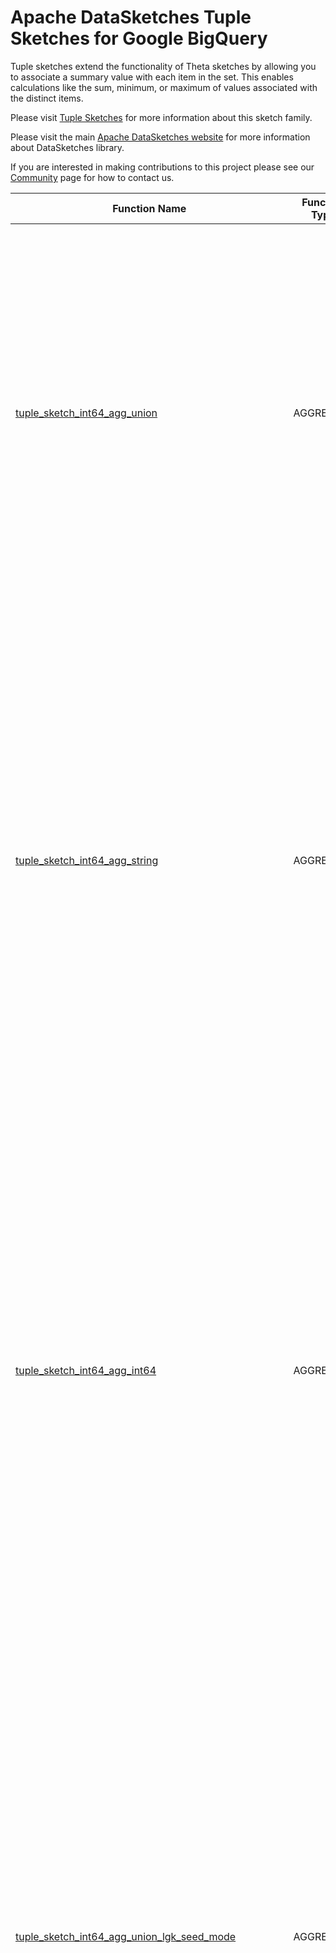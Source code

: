 <!--
    Licensed to the Apache Software Foundation (ASF) under one
    or more contributor license agreements.  See the NOTICE file
    distributed with this work for additional information
    regarding copyright ownership.  The ASF licenses this file
    to you under the Apache License, Version 2.0 (the
    "License"); you may not use this file except in compliance
    with the License.  You may obtain a copy of the License at

      http://www.apache.org/licenses/LICENSE-2.0

    Unless required by applicable law or agreed to in writing,
    software distributed under the License is distributed on an
    "AS IS" BASIS, WITHOUT WARRANTIES OR CONDITIONS OF ANY
    KIND, either express or implied.  See the License for the
    specific language governing permissions and limitations
    under the License.
-->

# Apache DataSketches Tuple Sketches for Google BigQuery

Tuple sketches extend the functionality of Theta sketches by
allowing you to associate a summary value with each item in the set. This
enables calculations like the sum, minimum, or maximum of values associated with
the distinct items.

Please visit 
[Tuple Sketches](https://datasketches.apache.org/docs/Tuple/TupleSketches.html) 
for more information about this sketch family.

Please visit the main 
[Apache DataSketches website](https://datasketches.apache.org) 
for more information about DataSketches library.

If you are interested in making contributions to this project please see our 
[Community](https://datasketches.apache.org/docs/Community/) 
page for how to contact us.

| Function Name | Function Type | Signature | Description |
|---|---|---|---|
| [tuple_sketch_int64_agg_union](../tuple/sqlx/tuple_sketch_int64_agg_union.sqlx) | AGGREGATE | (sketch BYTES) -> BYTES | Builds a Tuple Sketch that represents the UNION of the given column of Tuple Sketches.\<br\>Note that cardinality estimation accuracy, plots, and error tables are the same as the Theta Sketch.\<br\>This function only applies to Tuple Sketches with an INT64 summary column.\<br\>\<br\>Param sketch: the given column of Tuple Sketches with an INT64 summary column. This may not be NULL.\<br\>Defaults: lg\_k = 12, seed = 9001, mode = SUM.\<br\>Returns: a Compact Tuple Sketch as BYTES.  |
| [tuple_sketch_int64_agg_string](../tuple/sqlx/tuple_sketch_int64_agg_string.sqlx) | AGGREGATE | (key STRING, value INT64) -> BYTES | Builds a Tuple Sketch from an STRING Key column and an INT64 value column.\<br\>Multiple values for the same key are aggregated using the default mode.\<br\>Note that cardinality estimation accuracy, plots, error tables, and sampling probability p are the same as the Theta Sketch.\<br\>This function only applies to Tuple Sketches with an STRING Key column and an INT64 summary column.\<br\> \<br\>Param key: the STRING column of identifiers. This may not be NULL.\<br\>Param value: the INT64 value column associated with each key. This may not be NULL.\<br\>Defaults: lg\_k = 12, seed = 9001, p = 1.0, mode = SUM.\<br\>Returns: a Compact Tuple Sketch as BYTES. |
| [tuple_sketch_int64_agg_int64](../tuple/sqlx/tuple_sketch_int64_agg_int64.sqlx) | AGGREGATE | (key INT64, value INT64) -> BYTES | Builds a Tuple Sketch from an INT64 Key column and an INT64 value column.\<br\>Multiple values for the same key are aggregated using the default mode.\<br\>Note that cardinality estimation accuracy, plots, error tables, and sampling probability p are the same as the Theta Sketch.\<br\>This function only applies to Tuple Sketches with an INT64 Key column and an INT64 summary column.\<br\>\<br\>Param key: the INT64 key column of identifiers. This may not be NULL.\<br\>Param value: the INT64 value column associated with each key. This may not be NULL.\<br\>Defaults: lg\_k = 12, seed = 9001, p = 1.0, mode = SUM.\<br\>Returns: a Compact Tuple Sketch as BYTES. |
| [tuple_sketch_int64_agg_union_lgk_seed_mode](../tuple/sqlx/tuple_sketch_int64_agg_union_lgk_seed_mode.sqlx) | AGGREGATE | (sketch BYTES, params STRUCT<lg_k BYTEINT, seed INT64, mode STRING> NOT AGGREGATE) -> BYTES | Builds a Tuple Sketch that represents the UNION of the given column of Tuple Sketches.\<br\>Note that cardinality estimation accuracy, plots, and error tables are the same as the Theta Sketch.\<br\>This function only applies to Tuple Sketches with an INT64 summary column.\<br\>\<br\>Param sketch: the given column of Tuple Sketches with an INT64 summary column. This may not be NULL.\<br\>Param lg\_k: the sketch accuracy/size parameter as an integer in the range \[4, 26\]. A NULL specifies the default lg\_k of 12.\<br\>Param seed: the seed to be used by the underlying hash function. A NULL specifies the default seed of 9001.\<br\>Param mode:  aggregation mode for the summary field: one of { SUM, MIN, MAX, ONE \(constant 1\) }. A NULL specifies the default = SUM.\<br\>Returns: a Compact Tuple Sketch as BYTES. |
| [tuple_sketch_int64_agg_int64_lgk_seed_p_mode](../tuple/sqlx/tuple_sketch_int64_agg_int64_lgk_seed_p_mode.sqlx) | AGGREGATE | (key INT64, value INT64, params STRUCT<lg_k BYTEINT, seed INT64, p FLOAT64, mode STRING> NOT AGGREGATE) -> BYTES | Builds a Tuple Sketch from an INT64 Key column and an INT64 value column.\<br\>Multiple values for the same key are aggregated using one of the selectable operations: { SUM, MIN, MAX, ONE \(constant 1\) }.\<br\>Note that cardinality estimation accuracy, plots, error tables, and sampling probability p are the same as the Theta Sketch.\<br\>This function only applies to Tuple Sketches with an INT64 Key column and an INT64 summary column.\<br\>\<br\>Param key: the INT64 key column of identifiers. This may not be NULL.\<br\>Param value: the INT64 value column associated with each key. This may not be NULL.\<br\>Param lg\_k: the sketch accuracy/size parameter as an integer in the range \[4, 26\]. A NULL specifies the default lg\_k of 12.\<br\>Param seed: the seed to be used by the underlying hash function. A NULL specifies the default seed of 9001.\<br\>Param p: up\-front sampling probability. A NULL specifies the default of 1.0.\<br\>Param mode:  aggregation mode for the summary field: one of { SUM, MIN, MAX, ONE \(constant 1\) }. A NULL specifies the default = SUM.\<br\>Returns: a Compact Tuple Sketch as BYTES. |
| [tuple_sketch_int64_agg_string_lgk_seed_p_mode](../tuple/sqlx/tuple_sketch_int64_agg_string_lgk_seed_p_mode.sqlx) | AGGREGATE | (key STRING, value INT64, params STRUCT<lg_k BYTEINT, seed INT64, p FLOAT64, mode STRING> NOT AGGREGATE) -> BYTES | Builds a Tuple Sketch from an STRING Key column and an INT64 value column.\<br\>Multiple values for the same key are aggregated using one of the selectable operations: SUM, MIN, MAX, ONE.\<br\>Note that cardinality estimation accuracy, plots, error tables, and sampling probability p are the same as the Theta Sketch.\<br\>This function only applies to Tuple Sketches with an STRING Key column and an INT64 summary column.\<br\>\<br\>Param key: the STRING key column of identifiers. This may not be NULL.\<br\>Param value: the INT64 value column associated with each key. This may not be NULL.\<br\>Param lg\_k: the sketch accuracy/size parameter as an integer in the range \[4, 26\]. A NULL specifies the default lg\_k of 12.\<br\>Param seed: the seed to be used by the underlying hash function. A NULL specifies the default seed of 9001.\<br\>Param p: up\-front sampling probability. A NULL specifies the default of 1.0.\<br\>Param mode:  aggregation mode for the summary field: one of { SUM, MIN, MAX, ONE \(constant 1\) }. A NULL specifies the default = SUM.\<br\>Returns: a Compact Tuple Sketch as BYTES. |
| [tuple_sketch_int64_to_string](../tuple/sqlx/tuple_sketch_int64_to_string.sqlx) | SCALAR | (sketch BYTES) -> STRING | Returns a human readable STRING that is a short summary of the state of this sketch.\<br\>  Note that cardinality estimation accuracy, plots, and error tables are the same as the Theta Sketch.\<br\>  This function only applies to Tuple Sketches with an INT64 summary column.\<br\>\<br\>Param sketch: the sketch to be summarized. This may not be NULL.\<br\>Defaults: seed = 9001.\<br\>Returns: A human readable STRING that is a short summary of the state of this sketch. |
| [tuple_sketch_int64_get_estimate](../tuple/sqlx/tuple_sketch_int64_get_estimate.sqlx) | SCALAR | (sketch BYTES) -> FLOAT64 | Returns the cardinality estimate of the given Tuple Sketch.\<br\>Note that cardinality estimation accuracy, plots, and error tables are the same as the Theta Sketch.\<br\>This function only applies to Tuple Sketches with an INT64 summary column.\<br\>  \<br\>Param sketch: the given Tuple Sketch. This may not be NULL.\<br\>Defaults: seed = 9001.\<br\>Returns: the cardinality estimate of the given Tuple Sketch |
| [tuple_sketch_int64_get_theta](../tuple/sqlx/tuple_sketch_int64_get_theta.sqlx) | SCALAR | (sketch BYTES) -> FLOAT64 | Returns theta \(effective sampling rate\) as a fraction from 0 to 1.\<br\>Note that cardinality estimation accuracy, plots, and error tables are the same as the Theta Sketch.\<br\>This function only applies to Tuple Sketches with an INT64 summary column.\<br\>  \<br\>Param sketch: the given Tuple Sketch. This may not be NULL.\<br\>Defaults: seed = 9001.\<br\>Returns: theta as FLOAT64. |
| [tuple_sketch_int64_get_num_retained](../tuple/sqlx/tuple_sketch_int64_get_num_retained.sqlx) | SCALAR | (sketch BYTES) -> INT | Returns the number of retained entries in the given sketch.\<br\>Note that cardinality estimation accuracy, plots, and error tables are the same as the Theta Sketch.\<br\>This function only applies to Tuple Sketches with an INT64 summary column.\<br\>  \<br\>Param sketch: the given Tuple Sketch. This may not be NULL.\<br\>Defaults: seed = 9001.\<br\>Returns: number of retained entries as INT. |
| [tuple_sketch_int64_get_theta_seed](../tuple/sqlx/tuple_sketch_int64_get_theta_seed.sqlx) | SCALAR | (sketch BYTES, seed INT64) -> FLOAT64 | Returns theta \(effective sampling rate\) as a fraction from 0 to 1.\<br\>Note that cardinality estimation accuracy, plots, and error tables are the same as the Theta Sketch.\<br\>This function only applies to Tuple Sketches with an INT64 summary column.\<br\>  \<br\>Param sketch: the given Tuple Sketch. This may not be NULL.\<br\>Param seed: This is used to confirm that the given sketches were configured with the correct seed. A NULL specifies the default seed = 9001.\<br\>Returns: theta as FLOAT64. |
| [tuple_sketch_int64_get_num_retained_seed](../tuple/sqlx/tuple_sketch_int64_get_num_retained_seed.sqlx) | SCALAR | (sketch BYTES, seed INT64) -> INT | Returns the number of retained entries in the given sketch.\<br\>Note that cardinality estimation accuracy, plots, and error tables are the same as the Theta Sketch.\<br\>This function only applies to Tuple Sketches with an INT64 summary column.\<br\>  \<br\>Param sketch: the given Tuple Sketch. This may not be NULL.\<br\>Param seed: This is used to confirm that the given sketches were configured with the correct seed. A NULL specifies the default seed = 9001.\<br\>Returns: number of retained entries as INT. |
| [tuple_sketch_int64_to_string_seed](../tuple/sqlx/tuple_sketch_int64_to_string_seed.sqlx) | SCALAR | (sketch BYTES, seed INT64) -> STRING | Returns a human readable STRING that is a short summary of the state of this sketch.\<br\>  Note that cardinality estimation accuracy, plots, and error tables are the same as the Theta Sketch.\<br\>  This function only applies to Tuple Sketches with an INT64 summary column.\<br\>\<br\>Param sketch: the sketch to be summarized. This may not be NULL.\<br\>Param seed: This is used to confirm that the given sketches were configured with the correct seed. A NULL specifies the default seed = 9001.\<br\>Returns: A human readable STRING that is a short summary of the state of this sketch. |
| [tuple_sketch_int64_a_not_b](../tuple/sqlx/tuple_sketch_int64_a_not_b.sqlx) | SCALAR | (sketchA BYTES, sketchB BYTES) -> BYTES | Computes a sketch that represents the set difference of sketchA and not sketchB.\<br\>Note that cardinality estimation accuracy, plots, and error tables are the same as the Theta Sketch.\<br\>This function only applies to Tuple Sketches with an INT64 summary column. \<br\>  \<br\>Param sketchA: the first sketch "A" as BYTES. This may not be NULL.\<br\>Param sketchB: the second sketch "B" as BYTES. This may not be NULL.\<br\>Defaults: seed = 9001.\<br\>Returns: a Compact Tuple Sketch as BYTES. |
| [tuple_sketch_int64_from_theta_sketch](../tuple/sqlx/tuple_sketch_int64_from_theta_sketch.sqlx) | SCALAR | (sketch BYTES, value INT64) -> BYTES | Converts the given Theta Sketch into a Tuple Sketch with a INT64 summary column set to the given INT64 value.\<br\>Note that cardinality estimation accuracy, plots, and error tables are the same as the Theta Sketch.\<br\>\<br\>Param sketch: the given Theta Sketch. This may not be NULL.\<br\>Param value: the given INT64 value. This may not be NULL.\<br\>Defaults: seed = 9001.\<br\>Returns: a Tuple Sketch with an INT64 summary column as BYTES. |
| [tuple_sketch_int64_get_estimate_seed](../tuple/sqlx/tuple_sketch_int64_get_estimate_seed.sqlx) | SCALAR | (sketch BYTES, seed INT64) -> FLOAT64 | Returns the cardinality estimate of the given Tuple Sketch.\<br\>Note that cardinality estimation accuracy, plots, and error tables are the same as the Theta Sketch.\<br\>This function only applies to Tuple Sketches with an INT64 summary column.\<br\>  \<br\>Param sketch: the given Tuple Sketch. This may not be NULL.\<br\>Param seed: This is used to confirm that the given sketches were configured with the correct seed. A NULL specifies the default seed = 9001.\<br\>Returns: the cardinality estimate of the given Tuple Sketch |
| [tuple_sketch_int64_intersection](../tuple/sqlx/tuple_sketch_int64_intersection.sqlx) | SCALAR | (sketchA BYTES, sketchB BYTES) -> BYTES | Computes a sketch that represents the scalar intersection of sketchA and sketchB.\<br\>Note that cardinality estimation accuracy, plots, and error tables are the same as the Theta Sketch.\<br\>This function only applies to Tuple Sketches with an INT64 summary column.\<br\>\<br\>Param sketchA: the first sketch "A" as BYTES.\<br\>Param sketchB: the second sketch "B" as BYTES.\<br\>Defaults: seed = 9001.\<br\>Returns: a Compact Tuple Sketch as BYTES. |
| [tuple_sketch_int64_union](../tuple/sqlx/tuple_sketch_int64_union.sqlx) | SCALAR | (sketchA BYTES, sketchB BYTES) -> BYTES | Computes a Tuple Sketch that represents the UNION of sketchA and sketchB.\<br\>Note that cardinality estimation accuracy, plots, and error tables are the same as the Theta Sketch.\<br\>This function only applies to Tuple Sketches with an INT64 summary column.\<br\>\<br\>Param sketchA: the first sketch "A" as BYTES. This may not be NULL.\<br\>Param sketchB: the second sketch "B" as BYTES. This may not be NULL.\<br\>Defaults: seed = 9001.\<br\>Returns: a Compact Tuple Sketch as BYTES. |
| [tuple_sketch_int64_from_theta_sketch_seed](../tuple/sqlx/tuple_sketch_int64_from_theta_sketch_seed.sqlx) | SCALAR | (sketch BYTES, value INT64, seed INT64) -> BYTES | Converts the given Theta Sketch into a Tuple Sketch with a INT64 summary column set to the given INT64 value.\<br\>Note that cardinality estimation accuracy, plots, and error tables are the same as the Theta Sketch.\<br\>\<br\>Param sketch: the given Theta Sketch. This may not be NULL.\<br\>Param value: the given INT64 value. This may not be NULL.\<br\>Param seed: This is used to confirm that the given sketches were configured with the correct seed. A NULL specifies the default seed = 9001.\<br\>Returns: a Tuple Sketch with an INT64 summary column as BYTES. |
| [tuple_sketch_int64_a_not_b_seed](../tuple/sqlx/tuple_sketch_int64_a_not_b_seed.sqlx) | SCALAR | (sketchA BYTES, sketchB BYTES, seed INT64) -> BYTES | Computes a sketch that represents the scalar set difference of sketchA and not sketchB.\<br\>Note that cardinality estimation accuracy, plots, and error tables are the same as the Theta Sketch.\<br\>This function only applies to Tuple Sketches with an INT64 summary column.\<br\>\<br\>Param sketchA: the first sketch "A" as BYTES. This may not be NULL.\<br\>Param sketchB: the second sketch "B" as BYTES. This may not be NULL.\<br\>Param seed: This is used to confirm that the given sketches were configured with the correct seed. A NULL specifies the default seed = 9001.\<br\>Returns: a Compact Tuple Sketch as BYTES. |
| [tuple_sketch_int64_filter_low_high](../tuple/sqlx/tuple_sketch_int64_filter_low_high.sqlx) | SCALAR | (sketch BYTES, low INT64, high INT64) -> BYTES | Returns a Tuple Sketch computed from the given sketch filtered by the given low and high values. \<br\>This returns a compact tuple sketch that contains the subset of rows of the give sketch where the\<br\>summary column is greater\-than or equal to the given low and less\-than or equal to the given high.\<br\>Note that cardinality estimation accuracy, plots, and error tables are the same as the Theta Sketch.\<br\>This function only applies to Tuple Sketches with an INT64 summary column.\<br\>\<br\>Param sketch: the given Tuple Sketch. This may not be NULL.\<br\>Param low: the given low INT64. This may not be NULL.\<br\>Param high: the given high INT64. This may not be NULL.\<br\>Defaults: seed = 9001.\<br\>Returns: a Compact Tuple Sketch as BYTES. |
| [tuple_sketch_int64_get_estimate_and_bounds](../tuple/sqlx/tuple_sketch_int64_get_estimate_and_bounds.sqlx) | SCALAR | (sketch BYTES, num_std_devs BYTEINT) -> STRUCT<estimate FLOAT64, lower_bound FLOAT64, upper_bound FLOAT64> | Returns the cardinality estimate and bounds from the given Tuple Sketch.\<br\>Note that cardinality estimation accuracy, plots, and error tables are the same as the Theta Sketch.\<br\>This function only applies to Tuple Sketches with an INT64 summary column.\<br\>  \<br\>Param sketch: the given Tuple Sketch. This may not be NULL.\<br\>Param num\_std\_devs: The returned bounds will be based on the statistical confidence interval\<br\>  determined by the given number of standard deviations from the returned estimate.\<br\>  This number may be one of {1,2,3}, where 1 represents 68% confidence,\<br\>  2 represents 95% confidence and 3 represents 99.7% confidence.\<br\>  For example, if the given num\_std\_devs = 2 and the returned values are {1000, 990, 1010}\<br\>  that means that with 95% confidence, the true value lies within the range \[990, 1010\].\<br\>Defaults: seed = 9001.\<br\>Returns: a STRUCT with three FLOAT64 values as {estimate, lower\_bound, upper\_bound}. |
| [tuple_sketch_int64_filter_low_high_seed](../tuple/sqlx/tuple_sketch_int64_filter_low_high_seed.sqlx) | SCALAR | (sketch BYTES, low INT64, high INT64, seed INT64) -> BYTES | Returns a Tuple Sketch computed from the given sketch filtered by the given low and high values. \<br\>This returns a compact tuple sketch that contains the subset of rows of the give sketch where the\<br\>summary column is greater\-than or equal to the given low and less\-than or equal to the given high.\<br\>Note that cardinality estimation accuracy, plots, and error tables are the same as the Theta Sketch.\<br\>This function only applies to Tuple Sketches with an INT64 summary column.\<br\>\<br\>Param sketch: the given Tuple Sketch. This may not be NULL.\<br\>Param low: the given low INT64. This may not be NULL.\<br\>Param high: the given high INT64. This may not be NULL.\<br\>Param seed: This is used to confirm that the given sketches were configured with the correct seed. A NULL specifies the default seed = 9001.\<br\>Returns: a Compact Tuple Sketch as BYTES. |
| [tuple_sketch_int64_jaccard_similarity](../tuple/sqlx/tuple_sketch_int64_jaccard_similarity.sqlx) | SCALAR | (sketchA BYTES, sketchB BYTES) -> STRUCT<lower_bound FLOAT64, estimate FLOAT64, upper_bound FLOAT64> | Computes the Jaccard similarity index with upper and lower bounds.\<br\>The Jaccard similarity index J\(A,B\) = \(A ^ B\)/\(A U B\) is used to measure how similar the two sketches are to each other.\<br\>If J = 1.0, the sketches are considered equal. If J = 0, the two sketches are disjoint.\<br\>A Jaccard of .95 means the overlap between the two sets is 95% of the union of the two sets.\<br\>This function only applies to Tuple Sketches with an INT64 summary column.\<br\>\<br\>Param sketchA: the first sketch as bytes. This may not be NULL.\<br\>Param sketchB: the second sketch as bytes. This may not be NULL.\<br\>Defaults: seed = 9001.\<br\>Returns: a STRUCT with three FLOAT64 values {lower\_bound, estimate, upper\_bound} of the Jaccard index. |
| [tuple_sketch_int64_get_sum_estimate_and_bounds](../tuple/sqlx/tuple_sketch_int64_get_sum_estimate_and_bounds.sqlx) | SCALAR | (sketch BYTES, num_std_devs BYTEINT) -> STRUCT<sum_estimate FLOAT64, sum_lower_bound FLOAT64, sum_upper_bound FLOAT64> | Returns the estimate and bounds for the sum of the INT64 summary column\<br\>scaled to the original population from the given Tuple Sketch.\<br\>Note that cardinality estimation accuracy, plots, and error tables are the same as the Theta Sketch.\<br\>This function only applies to Tuple Sketches with an INT64 summary column.\<br\>  \<br\>Param sketch: the given Tuple Sketch. This may not be NULL.\<br\>Param num\_std\_devs: The returned bounds will be based on the statistical confidence interval\<br\>  determined by the given number of standard deviations from the returned estimate.\<br\>  This number may be one of {1,2,3}, where 1 represents 68% confidence,\<br\>  2 represents 95% confidence and 3 represents 99.7% confidence.\<br\>  For example, if the given num\_std\_devs = 2 and the returned values are {1000, 990, 1010}\<br\>  that means that with 95% confidence, the true value lies within the range \[990, 1010\].\<br\>Defaults: seed = 9001.\<br\>Returns: a STRUCT with three FLOAT64 values as {sum\_estimate, sum\_lower\_bound, sum\_upper\_bound}. |
| [tuple_sketch_int64_intersection_seed_mode](../tuple/sqlx/tuple_sketch_int64_intersection_seed_mode.sqlx) | SCALAR | (sketchA BYTES, sketchB BYTES, seed INT64, mode STRING) -> BYTES | Computes a sketch that represents the scalar intersection of sketchA and sketchB.\<br\>Note that cardinality estimation accuracy, plots, and error tables are the same as the Theta Sketch.\<br\>This function only applies to Tuple Sketches with an INT64 summary column.\<br\>\<br\>Param sketchA: the first sketch "A" as BYTES.\<br\>Param sketchB: the second sketch "B" as BYTES.\<br\>Param seed: This is used to confirm that the given sketches were configured with the correct seed. A NULL specifies the default seed = 9001.\<br\>Returns: a Compact Tuple Sketch as BYTES. |
| [tuple_sketch_int64_get_sum_estimate_and_bounds_seed](../tuple/sqlx/tuple_sketch_int64_get_sum_estimate_and_bounds_seed.sqlx) | SCALAR | (sketch BYTES, num_std_devs BYTEINT, seed INT64) -> STRUCT<sum_estimate FLOAT64, sum_lower_bound FLOAT64, sum_upper_bound FLOAT64> | Returns the estimate and bounds for the sum of the INT64 summary column\<br\>scaled to the original population from the given Tuple Sketch.\<br\>Note that cardinality estimation accuracy, plots, and error tables are the same as the Theta Sketch.\<br\>This function only applies to Tuple Sketches with an INT64 summary column.\<br\>\<br\>Param sketch: the given Tuple Sketch. This may not be NULL.\<br\>Param num\_std\_devs: The returned bounds will be based on the statistical confidence interval\<br\>  determined by the given number of standard deviations from the returned estimate.\<br\>  This number may be one of {1,2,3}, where 1 represents 68% confidence,\<br\>  2 represents 95% confidence and 3 represents 99.7% confidence.\<br\>  For example, if the given num\_std\_devs = 2 and the returned values are {1000, 990, 1010}\<br\>  that means that with 95% confidence, the true value lies within the range \[990, 1010\].\<br\>Param seed: This is used to confirm that the given sketches were configured with the correct seed. A NULL specifies the default seed = 9001.\<br\>Returns: a STRUCT with three FLOAT64 values as {sum\_estimate, sum\_lower\_bound, sum\_upper\_bound}. |
| [tuple_sketch_int64_union_lgk_seed_mode](../tuple/sqlx/tuple_sketch_int64_union_lgk_seed_mode.sqlx) | SCALAR | (sketchA BYTES, sketchB BYTES, lg_k BYTEINT, seed INT64, mode STRING) -> BYTES | Computes a Tuple Sketch that represents the UNION of sketchA and sketchB.\<br\>Note that cardinality estimation accuracy, plots, and error tables are the same as the Theta Sketch.\<br\>This function only applies to Tuple Sketches with an INT64 summary column.\<br\>\<br\>Param sketchA: the first sketch "A" as BYTES. This may not be NULL.\<br\>Param sketchB: the second sketch "B" as BYTES. This may not be NULL.\<br\>Param seed: This is used to confirm that the given sketches were configured with the correct seed. A NULL specifies the default seed = 9001.\<br\>Returns: a Compact Tuple Sketch as BYTES. |
| [tuple_sketch_int64_get_estimate_and_bounds_seed](../tuple/sqlx/tuple_sketch_int64_get_estimate_and_bounds_seed.sqlx) | SCALAR | (sketch BYTES, num_std_devs BYTEINT, seed INT64) -> STRUCT<estimate FLOAT64, lower_bound FLOAT64, upper_bound FLOAT64> | Returns the cardinality estimate and bounds from the given Tuple Sketch.\<br\>Note that cardinality estimation accuracy, plots, and error tables are the same as the Theta Sketch.\<br\>This function only applies to Tuple Sketches with an INT64 summary column.\<br\>  \<br\>Param sketch: the given Tuple Sketch. This may not be NULL.\<br\>Param num\_std\_devs: The returned bounds will be based on the statistical confidence interval\<br\>  determined by the given number of standard deviations from the returned estimate.\<br\>  This number may be one of {1,2,3}, where 1 represents 68% confidence,\<br\>  2 represents 95% confidence and 3 represents 99.7% confidence.\<br\>  For example, if the given num\_std\_devs = 2 and the returned values are {1000, 990, 1010}\<br\>  that means that with 95% confidence, the true value lies within the range \[990, 1010\].\<br\>Param seed: This is used to confirm that the given sketches were configured with the correct seed. A NULL specifies the default seed = 9001.\<br\>Returns: a STRUCT with three FLOAT64 values as {estimate, lower\_bound, upper\_bound}. |
| [tuple_sketch_int64_jaccard_similarity_seed](../tuple/sqlx/tuple_sketch_int64_jaccard_similarity_seed.sqlx) | SCALAR | (sketchA BYTES, sketchB BYTES, seed INT64) -> STRUCT<lower_bound FLOAT64, estimate FLOAT64, upper_bound FLOAT64> | Computes the Jaccard similarity index with upper and lower bounds.\<br\>The Jaccard similarity index J\(A,B\) = \(A ^ B\)/\(A U B\) is used to measure how similar the two sketches are to each other.\<br\>If J = 1.0, the sketches are considered equal. If J = 0, the two sketches are disjoint.\<br\>A Jaccard of .95 means the overlap between the two sets is 95% of the union of the two sets.\<br\>This function only applies to Tuple Sketches with an INT64 summary column.\<br\>\<br\>Param sketchA: the first sketch as bytes. This may not be NULL.\<br\>Param sketchB: the second sketch as bytes. This may not be NULL.\<br\>Param seed: This is used to confirm that the given sketches were configured with the correct seed. A NULL specifies the default seed = 9001.\<br\>Returns: a STRUCT with three FLOAT64 values {lower\_bound, estimate, upper\_bound} of the Jaccard index. |

**Examples:**

```sql

# using defaults
create or replace table `$BQ_DATASET`.tuple_sketch(sketch bytes);

insert into `$BQ_DATASET`.tuple_sketch
(select `$BQ_DATASET`.tuple_sketch_int64_from_theta_sketch(`$BQ_DATASET`.theta_sketch_agg_string(cast(value as string)), 1) from unnest(GENERATE_ARRAY(1, 10000, 1)) as value);
insert into `$BQ_DATASET`.tuple_sketch
(select `$BQ_DATASET`.tuple_sketch_int64_from_theta_sketch(`$BQ_DATASET`.theta_sketch_agg_string(cast(value as string)), 1) from unnest(GENERATE_ARRAY(100000, 110000, 1)) as value);

# expected about 20000
select `$BQ_DATASET`.tuple_sketch_int64_get_estimate(
  `$BQ_DATASET`.tuple_sketch_int64_agg_union(sketch)
) from `$BQ_DATASET`.tuple_sketch;

select `$BQ_DATASET`.tuple_sketch_int64_get_estimate_and_bounds(
  `$BQ_DATASET`.tuple_sketch_int64_agg_union(sketch),
  2
) from `$BQ_DATASET`.tuple_sketch;

select `$BQ_DATASET`.tuple_sketch_int64_get_sum_estimate_and_bounds(
  `$BQ_DATASET`.tuple_sketch_int64_agg_union(sketch),
  2
) from `$BQ_DATASET`.tuple_sketch;

# expected estimate about 20000
select `$BQ_DATASET`.tuple_sketch_int64_to_string(
  `$BQ_DATASET`.tuple_sketch_int64_agg_union(sketch)
) from `$BQ_DATASET`.tuple_sketch;

select `$BQ_DATASET`.tuple_sketch_int64_get_theta(
  `$BQ_DATASET`.tuple_sketch_int64_agg_union(sketch)
) from `$BQ_DATASET`.tuple_sketch;

select `$BQ_DATASET`.tuple_sketch_int64_get_num_retained(
  `$BQ_DATASET`.tuple_sketch_int64_agg_union(sketch)
) from `$BQ_DATASET`.tuple_sketch;

drop table `$BQ_DATASET`.tuple_sketch;

# using full signatures
create or replace table `$BQ_DATASET`.tuple_sketch(sketch bytes);

insert into `$BQ_DATASET`.tuple_sketch
(select `$BQ_DATASET`.tuple_sketch_int64_from_theta_sketch_seed(
  `$BQ_DATASET`.theta_sketch_agg_string_lgk_seed_p(cast(value as string), STRUCT<BYTEINT, INT64, FLOAT64>(10, 111, 0.999)),
  1,
  111
) from unnest(GENERATE_ARRAY(1, 10000, 1)) as value);
insert into `$BQ_DATASET`.tuple_sketch
(select `$BQ_DATASET`.tuple_sketch_int64_from_theta_sketch_seed(
  `$BQ_DATASET`.theta_sketch_agg_string_lgk_seed_p(cast(value as string), STRUCT<BYTEINT, INT64, FLOAT64>(10, 111, 0.999)),
  1,
  111
) from unnest(GENERATE_ARRAY(100000, 110000, 1)) as value);

# expected about 20000
select `$BQ_DATASET`.tuple_sketch_int64_get_estimate_seed(
  `$BQ_DATASET`.tuple_sketch_int64_agg_union_lgk_seed_mode(sketch, STRUCT<BYTEINT, INT64, STRING>(10, 111, "NOP")),
  111
) from `$BQ_DATASET`.tuple_sketch;

select `$BQ_DATASET`.tuple_sketch_int64_get_estimate_and_bounds_seed(
  `$BQ_DATASET`.tuple_sketch_int64_agg_union_lgk_seed_mode(sketch, STRUCT<BYTEINT, INT64, STRING>(10, 111, "NOP")),
  2,
  111
) from `$BQ_DATASET`.tuple_sketch;

select `$BQ_DATASET`.tuple_sketch_int64_get_sum_estimate_and_bounds_seed(
  `$BQ_DATASET`.tuple_sketch_int64_agg_union_lgk_seed_mode(sketch, STRUCT<BYTEINT, INT64, STRING>(10, 111, "NOP")),
  2,
  111
) from `$BQ_DATASET`.tuple_sketch;

# expected estimate about 20000
select `$BQ_DATASET`.tuple_sketch_int64_to_string_seed(
  `$BQ_DATASET`.tuple_sketch_int64_agg_union_lgk_seed_mode(sketch, STRUCT<BYTEINT, INT64, STRING>(10, 111, "NOP")),
  111
) from `$BQ_DATASET`.tuple_sketch;

select `$BQ_DATASET`.tuple_sketch_int64_get_theta_seed(
  `$BQ_DATASET`.tuple_sketch_int64_agg_union_lgk_seed_mode(sketch, STRUCT<BYTEINT, INT64, STRING>(10, 111, "NOP")),
  111
) from `$BQ_DATASET`.tuple_sketch;

select `$BQ_DATASET`.tuple_sketch_int64_get_num_retained_seed(
  `$BQ_DATASET`.tuple_sketch_int64_agg_union_lgk_seed_mode(sketch, STRUCT<BYTEINT, INT64, STRING>(10, 111, "NOP")),
  111
) from `$BQ_DATASET`.tuple_sketch;

drop table `$BQ_DATASET`.tuple_sketch;


# using defaults
# expected 5
select `$BQ_DATASET`.tuple_sketch_int64_get_estimate(
  `$BQ_DATASET`.tuple_sketch_int64_union(
    (select `$BQ_DATASET`.tuple_sketch_int64_agg_int64(key, 1) from unnest([1, 2, 3]) as key),
    (select `$BQ_DATASET`.tuple_sketch_int64_agg_int64(key, 1) from unnest([3, 4, 5]) as key)
  )
);

# using full signatures
# expected 5
select `$BQ_DATASET`.tuple_sketch_int64_get_estimate_seed(
  `$BQ_DATASET`.tuple_sketch_int64_union_lgk_seed_mode(
    (select `$BQ_DATASET`.tuple_sketch_int64_agg_int64_lgk_seed_p_mode(key, 1, STRUCT<BYTEINT, INT64, FLOAT64, STRING>(10, 111, 0.999, "MIN")) from unnest([1, 2, 3]) as key),
    (select `$BQ_DATASET`.tuple_sketch_int64_agg_int64_lgk_seed_p_mode(key, 1, STRUCT<BYTEINT, INT64, FLOAT64, STRING>(10, 111, 0.999, "MIN")) from unnest([3, 4, 5]) as key),
    10,
    111,
    "MIN"
  ),
  111
);

# using defaults
# expected 1
select `$BQ_DATASET`.tuple_sketch_int64_get_estimate(
  `$BQ_DATASET`.tuple_sketch_int64_intersection(
    (select `$BQ_DATASET`.tuple_sketch_int64_agg_string(str, 1) from unnest(["a", "b", "c"]) as str),
    (select `$BQ_DATASET`.tuple_sketch_int64_agg_string(str, 1) from unnest(["c", "d", "e"]) as str)
  )
);

# using full signatures
# expected 1
select `$BQ_DATASET`.tuple_sketch_int64_get_estimate_seed(
  `$BQ_DATASET`.tuple_sketch_int64_intersection_seed_mode(
    (select `$BQ_DATASET`.tuple_sketch_int64_agg_string_lgk_seed_p_mode(str, 1, STRUCT<BYTEINT, INT64, FLOAT64, STRING>(10, 111, 0.999, "MIN")) from unnest(["a", "b", "c"]) as str),
    (select `$BQ_DATASET`.tuple_sketch_int64_agg_string_lgk_seed_p_mode(str, 1, STRUCT<BYTEINT, INT64, FLOAT64, STRING>(10, 111, 0.999, "MIN")) from unnest(["c", "d", "e"]) as str),
    111,
    "MIN"
  ),
  111
);

# using defaults
# expected 2
select `$BQ_DATASET`.tuple_sketch_int64_get_estimate(
  `$BQ_DATASET`.tuple_sketch_int64_a_not_b(
    (select `$BQ_DATASET`.tuple_sketch_int64_agg_string(str, 1) from unnest(["a", "b", "c"]) as str),
    (select `$BQ_DATASET`.tuple_sketch_int64_agg_string(str, 1) from unnest(["c", "d", "e"]) as str)
  )
);

# using full signatures
# expected 2
select `$BQ_DATASET`.tuple_sketch_int64_get_estimate_seed(
  `$BQ_DATASET`.tuple_sketch_int64_a_not_b_seed(
    (select `$BQ_DATASET`.tuple_sketch_int64_agg_string_lgk_seed_p_mode(str, 1, STRUCT<BYTEINT, INT64, FLOAT64, STRING>(10, 111, 0.999, "MIN")) from unnest(["a", "b", "c"]) as str),
    (select `$BQ_DATASET`.tuple_sketch_int64_agg_string_lgk_seed_p_mode(str, 1, STRUCT<BYTEINT, INT64, FLOAT64, STRING>(10, 111, 0.999, "MIN")) from unnest(["c", "d", "e"]) as str),
    111
  ),
  111
);

# using defaults
# expected 0.2
select `$BQ_DATASET`.tuple_sketch_int64_jaccard_similarity(
  (select `$BQ_DATASET`.tuple_sketch_int64_agg_string(str, 1) from unnest(["a", "b", "c"]) as str),
  (select `$BQ_DATASET`.tuple_sketch_int64_agg_string(str, 1) from unnest(["c", "d", "e"]) as str)
);

# using full signatures
# expected 0.2
select `$BQ_DATASET`.tuple_sketch_int64_jaccard_similarity_seed(
  (select `$BQ_DATASET`.tuple_sketch_int64_agg_string_lgk_seed_p_mode(str, 1, STRUCT<BYTEINT, INT64, FLOAT64, STRING>(10, 111, 0.999, "NOP")) from unnest(["a", "b", "c"]) as str),
  (select `$BQ_DATASET`.tuple_sketch_int64_agg_string_lgk_seed_p_mode(str, 1, STRUCT<BYTEINT, INT64, FLOAT64, STRING>(10, 111, 0.999, "NOP")) from unnest(["c", "d", "e"]) as str),
  111
);

# using defaults
# expected 1 entry
select `$BQ_DATASET`.tuple_sketch_int64_to_string(
  `$BQ_DATASET`.tuple_sketch_int64_filter_low_high(
    `$BQ_DATASET`.tuple_sketch_int64_agg_string(key, 1),
    2,
    2
  )
) from unnest(["a", "b", "c", "c"]) as key;

# using full signatures
# expected 1 entry
select `$BQ_DATASET`.tuple_sketch_int64_to_string_seed(
  `$BQ_DATASET`.tuple_sketch_int64_filter_low_high_seed(
    `$BQ_DATASET`.tuple_sketch_int64_agg_string_lgk_seed_p_mode(key, 1, STRUCT<BYTEINT, INT64, FLOAT64, STRING>(10, 111, 0.999, "SUM")),
    2,
    2,
    111
  ),
  111
) from unnest(["a", "b", "c", "c"]) as key;
```
